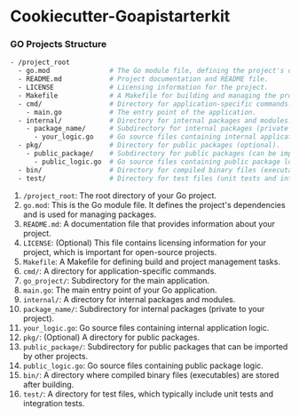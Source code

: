 # Cookiecutter-Goapistarterkit

### GO Projects Structure 
```bash
- /project_root
  - go.mod               # The Go module file, defining the project's dependencies.
  - README.md            # Project documentation and README file.
  - LICENSE              # Licensing information for the project.
  - Makefile             # A Makefile for building and managing the project (optional).
  - cmd/                 # Directory for application-specific commands.
    - main.go            # The entry point of the application.
  - internal/            # Directory for internal packages and modules.
    - package_name/      # Subdirectory for internal packages (private to the project).
      - your_logic.go    # Go source files containing internal application logic.
  - pkg/                 # Directory for public packages (optional).
    - public_package/    # Subdirectory for public packages (can be imported by other projects).
      - public_logic.go  # Go source files containing public package logic.
  - bin/                 # Directory for compiled binary files (executable outputs).
  - test/                # Directory for test files (unit tests and integration tests).
```
1. `/project_root`: The root directory of your Go project.
2. `go.mod`: This is the Go module file. It defines the project's dependencies and is used for managing packages.
3. `README.md`: A documentation file that provides information about your project.
4. `LICENSE`: (Optional) This file contains licensing information for your project, which is important for open-source projects.
5. `Makefile`: A Makefile for defining build and project management tasks.
6. `cmd/`: A directory for application-specific commands.
7. `go_project/`: Subdirectory for the main application.
8. `main.go`: The main entry point of your Go application.
9. `internal/`: A directory for internal packages and modules.
10. `package_name/`: Subdirectory for internal packages (private to your project).
11. `your_logic.go`: Go source files containing internal application logic.
12. `pkg/`: (Optional) A directory for public packages.
13. `public_package/`: Subdirectory for public packages that can be imported by other projects.
14. `public_logic.go`: Go source files containing public package logic.
15. `bin/`: A directory where compiled binary files (executables) are stored after building.
16. `test/`: A directory for test files, which typically include unit tests and integration tests.
